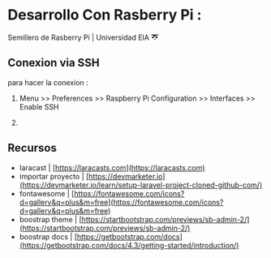 
# Desarrollo Con Rasberry Pi : 
 Semillero de Rasberry Pi | Universidad EIA ![logo eia](https://github.com/EIA-University/LogosEIA/blob/master/assets/png/logo-eia-icon.png?raw=true)



## Conexion via SSH 
para hacer la conexion :
1. Menu >>  Preferences >> Raspberry Pi Configuration >> Interfaces >> Enable SSH

2. 

## Recursos
* laracast | [https://laracasts.com](https://laracasts.com)
* importar proyecto | [https://devmarketer.io](https://devmarketer.io/learn/setup-laravel-project-cloned-github-com/)
* fontawesome | [https://fontawesome.com/icons?d=gallery&q=plus&m=free](https://fontawesome.com/icons?d=gallery&q=plus&m=free)
* boostrap theme | [https://startbootstrap.com/previews/sb-admin-2/](https://startbootstrap.com/previews/sb-admin-2/)
* boostrap docs | [https://getbootstrap.com/docs](https://getbootstrap.com/docs/4.3/getting-started/introduction/)
